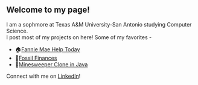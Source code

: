 ## Welcome to my page!
I am a sophmore at Texas A&M University-San Antonio studying Computer Science.  
I post most of my projects on here! 
Some of my favorites -
* 🏠[Fannie Mae Help Today](https://jspinerola.github.io/FannieMaeHelpToday.github.io/)
* 🦖[Fossil Finances](https://github.com/Joshua-Ludolf/FossilFinances)
* 🚩[Minesweeper Clone in Java](https://github.com/Benlojgo1/SemesterProject)
  
Connect with me on [LinkedIn](https://www.linkedin.com/in/jspindola/)!
